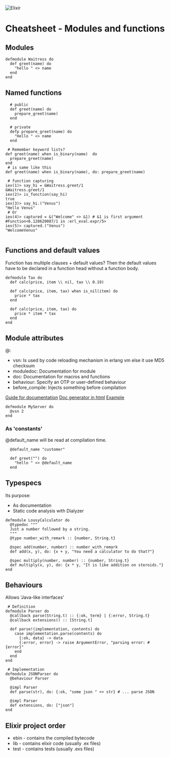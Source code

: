 ![Elixir](https://elixir-lang.org/images/logo/logo.png)

# Cheatsheet - Modules and functions

## Modules

```
defmodule Waitress do
  def greet(name) do
    "hello " <> name
  end
end

```

## Named functions

```
  # public
  def greet(name) do
    prepare_greet(name)
  end

  # private
  defp prepare_greet(name) do
    "Hello " <> name
  end

 # Remember keyword lists?
def greet(name) when is_binary(name)  do
  prepare_greet(name)
end
 # is same like this
def greet(name) when is_binary(name), do: prepare_greet(name)

 # function capturing
iex(1)> say_hi = &Waitress.greet/1
&Waitress.greet/1
iex(2)> is_function(say_hi)
true
iex(3)> say_hi.("Venus")
"Hello Venus"
 # Or
iex(4)> captured = &("Welcome" <> &1) # &1 is first argument   
#Function<6.128620087/1 in :erl_eval.expr/5>
iex(5)> captured.("Venus")
"WelcomeVenus"


```

## Functions and default values

Function has multiple clauses + default values? Then the default values have to be declared in a function head without a function body.
```
defmodule Tax do
  def calc(price, item \\ nil, tax \\ 0.19)

  def calc(price, item, tax) when is_nil(item) do
    price * tax
  end

  def calc(price, item, tax) do
    price * item * tax
  end
end
```

## Module attributes

@:
- vsn: Is used by code reloading mechanism in erlang vm else it use MD5 checksum
- moduledoc: Documentation for module
- doc: Documentation for macros and functions
- behaviour: Specify an OTP or user-defined behaviour
- before_compile: Injects something before compilation

[Guide for documentation](https://hexdocs.pm/elixir/writing-documentation.html)
[Doc generator in html](https://github.com/elixir-lang/ex_doc)
[Example](./example_code/waitress.ex)
```
defmodule MyServer do
  @vsn 2
end
```

### As 'constants'

@default_name will be read at compilation time.

```
  @default_name "customer"

  def greet("") do
    "hello " <> @default_name
  end
```

## Typespecs

Its purpose:
- As documentation
- Static code analysis with Dialyzer
```
defmodule LousyCalculator do
  @typedoc """
  Just a number followed by a string.
  """
  @type number_with_remark :: {number, String.t}

  @spec add(number, number) :: number_with_remark
  def add(x, y), do: {x + y, "You need a calculator to do that?"}

  @spec multiply(number, number) :: {number, String.t}
  def multiply(x, y), do: {x * y, "It is like addition on steroids."}
end
```

## Behaviours

Allows 'Java-like interfaces'
```
 # Definition
defmodule Parser do
  @callback parse(String.t) :: {:ok, term} | {:error, String.t}
  @callback extensions() :: [String.t]

  def parse!(implementation, contents) do
    case implementation.parse(contents) do
      {:ok, data} -> data
      {:error, error} -> raise ArgumentError, "parsing error: #{error}"
    end
  end
end

 # Implementation
defmodule JSONParser do
  @behaviour Parser

  @impl Parser
  def parse(str), do: {:ok, "some json " <> str} # ... parse JSON
  
  @impl Parser
  def extensions, do: ["json"]
end
```

## Elixir project order

- ebin - contains the compiled bytecode
- lib - contains elixir code (usually .ex files)
- test - contains tests (usually .exs files)